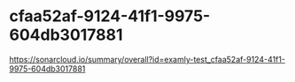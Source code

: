 # cfaa52af-9124-41f1-9975-604db3017881
https://sonarcloud.io/summary/overall?id=examly-test_cfaa52af-9124-41f1-9975-604db3017881
